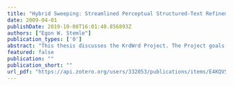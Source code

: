 ```yaml
---
title: "Hybrid Sweeping: Streamlined Perceptual Structured-Text Refinement"
date: 2009-04-01
publishDate: 2019-10-08T16:01:40.856893Z
authors: ["Egon W. Stemle"]
publication_types: ['0']
abstract: "This thesis discusses the KrdWrd Project. The Project goals are to provide tools and infrastructure for acquisition, visual annotation, merging and storage of Web pages as parts of bigger corpora, and to develop a classification engine that learns to automatically annotate pages, operate on the visual rendering of pages, and provide visual tools for inspection of results."
featured: false
publication: ""
publication_short: ""
url_pdf: "https://api.zotero.org/users/332053/publications/items/E4KQVSBJ/file/view"
---
```



